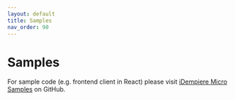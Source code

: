 ```yaml
---
layout: default
title: Samples
nav_order: 90
---
```


# Samples

For sample code (e.g. frontend client in React) please visit [iDempiere Micro Samples](https://github.com/iDempiere-micro-samples) on GitHub.